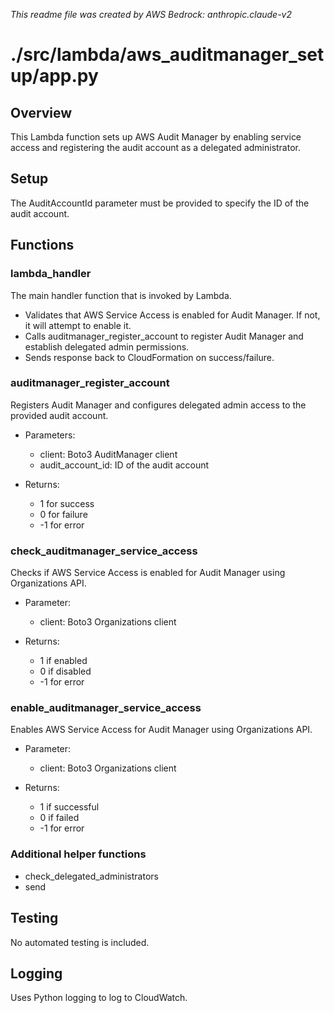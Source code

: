 *This readme file was created by AWS Bedrock: anthropic.claude-v2*

# ./src/lambda/aws_auditmanager_setup/app.py

## Overview

This Lambda function sets up AWS Audit Manager by enabling service access and registering the audit account as a delegated administrator.

## Setup

The AuditAccountId parameter must be provided to specify the ID of the audit account. 

## Functions

### lambda_handler

The main handler function that is invoked by Lambda.

- Validates that AWS Service Access is enabled for Audit Manager. If not, it will attempt to enable it.
- Calls auditmanager_register_account to register Audit Manager and establish delegated admin permissions.
- Sends response back to CloudFormation on success/failure.

### auditmanager_register_account

Registers Audit Manager and configures delegated admin access to the provided audit account.

- Parameters:
  - client: Boto3 AuditManager client
  - audit_account_id: ID of the audit account  

- Returns:
  - 1 for success
  - 0 for failure
  - -1 for error

### check_auditmanager_service_access

Checks if AWS Service Access is enabled for Audit Manager using Organizations API.

- Parameter: 
  - client: Boto3 Organizations client

- Returns: 
  - 1 if enabled
  - 0 if disabled
  - -1 for error

### enable_auditmanager_service_access

Enables AWS Service Access for Audit Manager using Organizations API.

- Parameter:
  - client: Boto3 Organizations client
  
- Returns:
  - 1 if successful
  - 0 if failed
  - -1 for error

### Additional helper functions

- check_delegated_administrators
- send

## Testing

No automated testing is included.

## Logging

Uses Python logging to log to CloudWatch.
